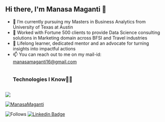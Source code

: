 ## Hi there, I'm Manasa Maganti 👋

- 🔭 I’m currently pursuing my Masters in Business Analytics from University of Texas at Austin
- 🚀 Worked with Fortune 500 clients to provide Data Science consulting solutions in Marketing domain across BFSI and Travel industries 
- 🌱 Lifelong learner, dedicated mentor and an advocate for turning insights into impactful actions
- 📫 You can reach out to me on my mail-id: manasamaganti16@gmail.com


<div id="user-content-toc">
  <ul align="left">
    <summary><h3 style="display: inline-block">Technologies I Know👩‍💻</h3></summary>
  </ul>
</div>
<!--tech stack icons-->
<p align="left">
  <a href="https://skillicons.dev">
    <img src="https://skillicons.dev/icons?i=r,mysql,py,pytorch,tensorflow,github,anaconda,&perline=14" />
  </a>
</p>

[![ManasaMaganti](https://github-readme-stats.vercel.app/api/top-langs/?username=ManasaMaganti&layout=compact)](https://www.github.com/ManasaMaganti)

![Follows](https://img.shields.io/github/followers/ManasaMaganti?style=social)
[![Linkedin Badge](https://img.shields.io/badge/-LinkedIn-blue?style=flat-square&logo=Linkedin&logoColor=white&link=https://www.linkedin.com/in/manasa-maganti/)](https://www.linkedin.com/in/manasa-maganti/)
